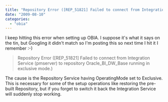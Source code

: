 ```yaml
---
title: "Repository Error ([REP_51821] Failed to connect from Integration Service (pmserver) to repository Oracle_BI_DW_Base running in exclusive mode.)"
date: "2009-08-10"
categories: 
  - "obia"
---
```


I keep hitting this error when setting up OBIA. I suppose it's what it says on the tin, but Googling it didn't match so I'm posting this so next time I hit it I remember :-)

> Repository Error (\[REP\_51821\] Failed to connect from Integration Service (pmserver) to repository Oracle\_BI\_DW\_Base running in exclusive mode.)

The cause is the Repository Service having OperatingMode set to Exclusive. This is necessary for some of the setup operations like restoring the pre-built Repository, but if you forget to switch it back the Integration Service will suddenly stop working.
